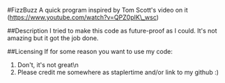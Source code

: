 #FizzBuzz
A quick program inspired by Tom Scott's video on it (https://www.youtube.com/watch?v=QPZ0pIK\_wsc)

##Description
I tried to make this code as future-proof as I could.  It's not amazing but it got the job done.

##Licensing
If for some reason you want to use my code:

1. Don't, it's not great\n
2. Please credit me somewhere as staplertime and/or link to my github :)

